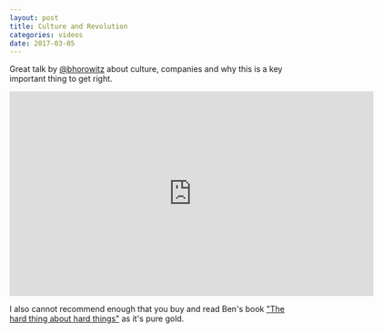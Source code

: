```yaml
---
layout: post
title: Culture and Revolution
categories: videos
date: 2017-03-05
---
```


Great talk by [@bhorowitz](https://twitter.com/bhorowitz) about culture, companies and why this is a key important thing to get right.

<iframe src="https://player.vimeo.com/video/206656507?color=3e7287&title=0&byline=0&portrait=0" width="640" height="360" frameborder="0" webkitallowfullscreen mozallowfullscreen allowfullscreen></iframe>

I also cannot recommend enough that you buy and read Ben's book ["The hard thing about hard things"](https://amzn.eu/7tMJOGU) as it's pure gold.